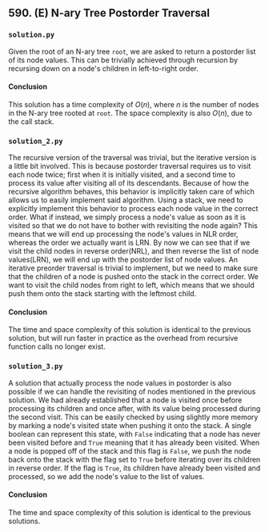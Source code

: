## 590. (E) N-ary Tree Postorder Traversal

### `solution.py`
Given the root of an N-ary tree `root`, we are asked to return a postorder list of its node values. This can be trivially achieved through recursion by recursing down on a node's children in left-to-right order.  

#### Conclusion
This solution has a time complexity of $O(n)$, where $n$ is the number of nodes in the N-ary tree rooted at `root`. The space complexity is also $O(n)$, due to the call stack.  
  

### `solution_2.py`
The recursive version of the traversal was trivial, but the iterative version is a little bit involved. This is because postorder traversal requires us to visit each node twice; first when it is initially visited, and a second time to process its value after visiting all of its descendants. Because of how the recursive algorithm behaves, this behavior is implicitly taken care of which allows us to easily implement said algorithm. Using a stack, we need to explicitly implement this behavior to process each node value in the correct order. What if instead, we simply process a node's value as soon as it is visited so that we do not have to bother with revisiting the node again? This means that we will end up processing the node's values in NLR order, whereas the order we actually want is LRN. By now we can see that if we visit the child nodes in reverse order(NRL), and then reverse the list of node values(LRN), we will end up with the postorder list of node values. An iterative preorder traversal is trivial to implement, but we need to make sure that the children of a node is pushed onto the stack in the correct order. We want to visit the child nodes from right to left, which means that we should push them onto the stack starting with the leftmost child.  

#### Conclusion
The time and space complexity of this solution is identical to the previous solution, but will run faster in practice as the overhead from recursive function calls no longer exist.  
  

### `solution_3.py`
A solution that actually process the node values in postorder is also possible if we can handle the revisiting of nodes mentioned in the previous solution. We had already established that a node is visited once before processing its children and once after, with its value being processed during the second visit. This can be easily checked by using slightly more memory by marking a node's visited state when pushing it onto the stack. A single boolean can represent this state, with `False` indicating that a node has never been visited before and `True` meaning that it has already been visited. When a node is popped off of the stack and this flag is `False`, we push the node back onto the stack with the flag set to `True` before iterating over its children in reverse order. If the flag is `True`, its children have already been visited and processed, so we add the node's value to the list of values.  

#### Conclusion
The time and space complexity of this solution is identical to the previous solutions.  
  

